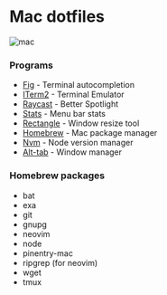 # Mac dotfiles

![mac](../images/mac.png)

### Programs

- [Fig](https://fig.io) - Terminal autocompletion
- [ITerm2](https://iterm2.com) - Terminal Emulator
- [Raycast](https://www.raycast.com) - Better Spotlight
- [Stats](https://github.com/exelban/stats) - Menu bar stats
- [Rectangle](https://rectangleapp.com) - Window resize tool
- [Homebrew](https://brew.sh) - Mac package manager
- [Nvm](https://github.com/nvm-sh/nvm) - Node version manager
- [Alt-tab](https://alt-tab-macos.netlify.app) - Window manager

### Homebrew packages

- bat
- exa
- git
- gnupg
- neovim
- node
- pinentry-mac
- ripgrep (for neovim)
- wget
- tmux
